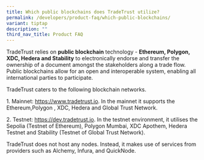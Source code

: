 ```yaml
---
title: Which public blockchains does TradeTrust utilize?
permalink: /developers/product-faq/which-public-blockchains/
variant: tiptap
description: ""
third_nav_title: Product FAQ
---
```

<p>TradeTrust relies on <strong>public blockchain</strong> technology - <strong>Ethereum, Polygon, XDC, Hedera and Stability</strong> to
electronically endorse and transfer the ownership of a document amongst
the stakeholders along a trade flow. Public blockchains allow for an open
and interoperable system, enabling all international parties to participate.</p>
<p>TradeTrust caters to the following blockchain networks.</p>
<p>1. Mainnet: <a href="https://www.tradetrust.io" rel="noopener noreferrer nofollow" target="_blank">https://www.tradetrust.io</a>.
In the mainnet it supports the Ethereum,Polygon , XDC, Hedera and Global
Trust Network.</p>
<p>2. Testnet: <a href="https://dev.tradetrust.io" rel="noopener noreferrer nofollow" target="_blank">https://dev.tradetrust.io</a>.
In the testnet environment, it utilises the Sepolia (Testnet of Ethereum),
Polygon Mumbai, XDC Apothem, Hedera Testnet and Stability (Testnet of Global
Trust Network).</p>
<p>TradeTrust does not host any nodes. Instead, it makes use of services
from providers such as Alchemy, Infura, and QuickNode.</p>